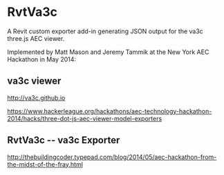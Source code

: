 RvtVa3c
=======

A Revit custom exporter add-in generating JSON output for the va3c three.js AEC viewer.

Implemented by Matt Mason and Jeremy Tammik at the New York AEC Hackathon in May 2014:

va3c viewer
-----------

http://va3c.github.io

https://www.hackerleague.org/hackathons/aec-technology-hackathon-2014/hacks/three-dot-js-aec-viewer-model-exporters

RvtVa3c -- va3c Exporter
------------------------

http://thebuildingcoder.typepad.com/blog/2014/05/aec-hackathon-from-the-midst-of-the-fray.html
